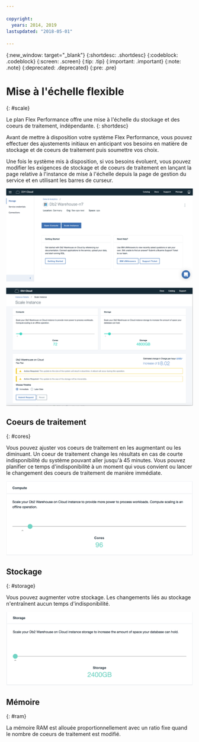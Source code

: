 ```yaml
---

copyright:
  years: 2014, 2019
lastupdated: "2018-05-01"

---
```


<!-- Attribute definitions --> 
{:new_window: target="_blank"}
{:shortdesc: .shortdesc}
{:codeblock: .codeblock}
{:screen: .screen}
{:tip: .tip}
{:important: .important}
{:note: .note}
{:deprecated: .deprecated}
{:pre: .pre}

# Mise à l'échelle flexible
{: #scale}

Le plan Flex Performance offre une mise à l'échelle du stockage et des coeurs de traitement, indépendante. 
{: shortdesc}

Avant de mettre à disposition votre système Flex Performance, vous pouvez effectuer des ajustements initiaux en anticipant vos besoins en matière de stockage et de coeurs de traitement puis soumettre vos choix.

Une fois le système mis à disposition, si vos besoins évoluent, vous pouvez modifier les exigences de stockage et de coeurs de traitement en lançant la page relative à l'instance de mise à l'échelle depuis la page de gestion du service et en utilisant les barres de curseur.

![Vue de la page des coeurs de traitement de la console Web](images/launch.png)

![Vue de la page des coeurs de traitement de la console Web](images/scaling_full.png)


## Coeurs de traitement
{: #cores}

Vous pouvez ajuster vos coeurs de traitement en les augmentant ou les diminuant. Un coeur de traitement change les résultats en cas de courte indisponibilité du système pouvant aller jusqu'à 45 minutes. Vous pouvez planifier ce temps d'indisponibilité à un moment qui vous convient ou lancer le changement des coeurs de traitement de manière immédiate.

![Vue de la page des coeurs de traitement de la console Web](images/cores.png)

## Stockage
{: #storage}

Vous pouvez augmenter votre stockage. Les changements liés au stockage n'entraînent aucun temps d'indisponibilité.

![Vue de la page de stockage de la console Web](images/storage.png)

## Mémoire
{: #ram}

La mémoire RAM est allouée proportionnellement avec un ratio fixe quand le nombre de coeurs de traitement est modifié.

